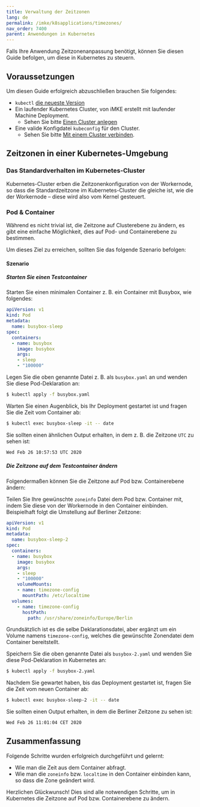 ```yaml
---
title: Verwaltung der Zeitzonen
lang: de
permalink: /imke/k8sapplications/timezones/
nav_order: 7400
parent: Anwendungen in Kubernetes
---
```


Falls Ihre Anwendung Zeitzonenanpassung benötigt, können Sie diesen Guide befolgen, um diese in Kubernetes zu steuern.

## Voraussetzungen

Um diesen Guide erfolgreich abzuschließen brauchen Sie folgendes:

* `kubectl` [die neueste Version](https://kubernetes.io/de/docs/tasks/tools/install-kubectl/)
* Ein laufender Kubernetes Cluster, von iMKE erstellt mit laufender Machine Deployment.
  * Sehen Sie bitte [Einen Cluster anlegen](/imke/clusterlifecycle/creatingacluster/)
* Eine valide Konfigdatei `kubeconfig` für den Cluster.
  * Sehen Sie bitte [Mit einem Cluster verbinden](/imke/accessmanagement/connectingtoacluster/).

## Zeitzonen in einer Kubernetes-Umgebung

### Das Standardverhalten im Kubernetes-Cluster

Kubernetes-Cluster erben die Zeitzonenkonfiguration von der Workernode, so dass die Standardzeitzone im Kubernetes-Cluster die gleiche ist, wie die der Workernode – diese wird also vom Kernel gesteuert.

### Pod & Container

Während es nicht trivial ist, die Zeitzone auf Clusterebene zu ändern, es gibt eine einfache Möglichkeit, dies auf Pod- und Containerebene zu bestimmen.

Um dieses Ziel zu erreichen, sollten Sie das folgende Szenario befolgen:

#### Szenario

##### Starten Sie einen Testcontainer

Starten Sie einen minimalen Container z. B. ein Container mit Busybox, wie folgendes:

```yaml
apiVersion: v1
kind: Pod
metadata:
  name: busybox-sleep
spec:
  containers:
  - name: busybox
    image: busybox
    args:
    - sleep
    - "100000"
```

Legen Sie die oben genannte Datei z. B. als `busybox.yaml` an und wenden Sie diese Pod-Deklaration an:
```bash
$ kubectl apply -f busybox.yaml
```

Warten Sie einen Augenblick, bis Ihr Deployment gestartet ist und fragen Sie die Zeit vom Container ab:
```bash
$ kubectl exec busybox-sleep -it -- date
```
Sie sollten einen ähnlichen Output erhalten, in dem z. B. die Zeitzone `UTC` zu sehen ist:
```bash
Wed Feb 26 10:57:53 UTC 2020
```

##### Die Zeitzone auf dem Testcontainer ändern

Folgendermaßen können Sie die Zeitzone auf Pod bzw. Containerebene ändern:

Teilen Sie Ihre gewünschte `zoneinfo` Datei dem Pod bzw. Container mit, indem Sie diese von der Workernode in den Container einbinden. Beispielhaft folgt die Umstellung auf Berliner Zeitzone:

```yaml
apiVersion: v1
kind: Pod
metadata:
  name: busybox-sleep-2
spec:
  containers:
  - name: busybox
    image: busybox
    args:
    - sleep
    - "100000"
    volumeMounts:
    - name: timezone-config
      mountPath: /etc/localtime
  volumes:
    - name: timezone-config
      hostPath:
        path: /usr/share/zoneinfo/Europe/Berlin
```

Grundsätzlich ist es die selbe Deklarationsdatei, aber ergänzt um ein Volume namens `timezone-config`, welches die gewünschte Zonendatei dem Container bereitstellt.

Speichern Sie die oben genannte Datei als `busybox-2.yaml` und wenden Sie diese Pod-Deklaration in Kubernetes an:
```bash
$ kubectl apply -f busybox-2.yaml
```

Nachdem Sie gewartet haben, bis das Deployment gestartet ist, fragen Sie die Zeit vom neuen Container ab:
```bash
$ kubectl exec busybox-sleep-2 -it -- date
```
Sie sollten einen Output erhalten, in dem die Berliner Zeitzone zu sehen ist:
```bash
Wed Feb 26 11:01:04 CET 2020
```

## Zusammenfassung

Folgende Schritte wurden erfolgreich durchgeführt und gelernt:

* Wie man die Zeit aus dem Container abfragt.
* Wie man die `zoneinfo` bzw. `localtime` in den Container einbinden kann, so dass die Zone geändert wird.

Herzlichen Glückwunsch! Dies sind alle notwendigen Schritte, um in Kubernetes
die Zeitzone auf Pod bzw. Containerebene zu ändern.
